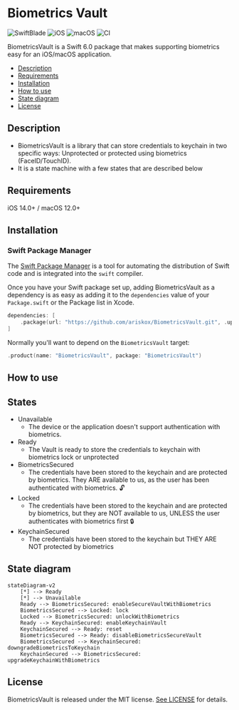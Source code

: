 # Biometrics Vault

![SwiftBlade](https://img.shields.io/badge/Swift-6.0-orange.svg) ![iOS](https://img.shields.io/badge/iOS-14.0-blue.svg) ![macOS](https://img.shields.io/badge/macOS-12.0-blue.svg) ![CI](https://github.com/ariskox/BiometricsVault/actions/workflows/swift.yml/badge.svg?branch=main)

BiometricsVault is a Swift 6.0 package that makes supporting biometrics easy for an iOS/macOS application.

- [Description](#description)
- [Requirements](#requirements)
- [Installation](#installation)
- [How to use](#howtouse)
- [State diagram](#statediagram)
- [License](#license)

## Description

- BiometricsVault is a library that can store credentials to keychain in two specific ways: Unprotected or protected using biometrics (FaceID/TouchID).
- It is a state machine with a few states that are described below


## Requirements

iOS 14.0+ / macOS 12.0+

## Installation

### Swift Package Manager

The [Swift Package Manager](https://swift.org/package-manager/) is a tool for automating the distribution of Swift code and is integrated into the `swift` compiler.

Once you have your Swift package set up, adding BiometricsVault as a dependency is as easy as adding it to the `dependencies` value of your `Package.swift` or the Package list in Xcode.

```swift
dependencies: [
    .package(url: "https://github.com/ariskox/BiometricsVault.git", .upToNextMajor(from: "1.0.0"))
]
```

Normally you'll want to depend on the `BiometricsVault` target:

```swift
.product(name: "BiometricsVault", package: "BiometricsVault")
```

## How to use


## States

- Unavailable
    - The device or the application doesn't support authentication with biometrics.
- Ready
    - The Vault is ready to store the credentials to keychain with biometrics lock or unprotected
- ΒiometricsSecured
    - The credentials have been stored to the keychain and are protected by biometrics. They ARE available to us, as the user has been authenticated with biometrics. 🔓
- Locked
    - The credentials have been stored to the keychain and are protected by biometrics, but they are NOT available to us, UNLESS the user authenticates with biometrics first 🔒
- KeychainSecured
    - The credentials have been stored to the keychain but THEY ARE NOT protected by biometrics
  
## State diagram

```mermaid
stateDiagram-v2
    [*] --> Ready
    [*] --> Unavailable
    Ready --> ΒiometricsSecured: enableSecureVaultWithBiometrics
    ΒiometricsSecured --> Locked: lock
    Locked --> ΒiometricsSecured: unlockWithBiometrics
    Ready --> KeychainSecured: enableKeychainVault
    KeychainSecured --> Ready: reset
    ΒiometricsSecured --> Ready: disableBiometricsSecureVault
    ΒiometricsSecured --> KeychainSecured: downgradeBiometricsToKeychain
    KeychainSecured --> ΒiometricsSecured: upgradeKeychainWithBiometrics
```

## License

BiometricsVault is released under the MIT license. [See LICENSE](https://github.com/ariskox/BiometricsVault/blob/master/LICENSE) for details.
